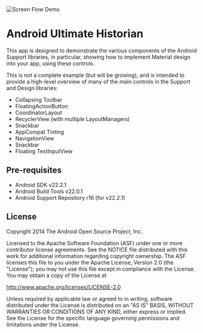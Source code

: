 

![Screen Flow Demo](https://github.com/mwolfson/android-historian/blob/master/art/appdemo.gif)

Android Ultimate Historian 
===================================

This app is designed to demonstrate the various components of the Android Support libraries, in particular, showing how to implement Material design into your app, using these controls.

This is not a complete example (but will be growing), and is intended to provide a high-level overview of many of the main controls in the Support and Design libraries:

- Collapsing Toolbar
- FloatingActionButton
- CoordinatorLayout
- RecyclerView (with multiple LayoutManagers)
- Snackbar
- AppCompat Tinting
- NavigationView
- Snackbar
- Floating TextInputView

Pre-requisites
--------------

- Android SDK v22.2.1
- Android Build Tools v22.0.1
- Android Support Repository r16 (for v22.2.1)

License
-------

Copyright 2014 The Android Open Source Project, Inc.

Licensed to the Apache Software Foundation (ASF) under one or more contributor
license agreements.  See the NOTICE file distributed with this work for
additional information regarding copyright ownership.  The ASF licenses this
file to you under the Apache License, Version 2.0 (the "License"); you may not
use this file except in compliance with the License.  You may obtain a copy of
the License at

http://www.apache.org/licenses/LICENSE-2.0

Unless required by applicable law or agreed to in writing, software
distributed under the License is distributed on an "AS IS" BASIS, WITHOUT
WARRANTIES OR CONDITIONS OF ANY KIND, either express or implied.  See the
License for the specific language governing permissions and limitations under
the License.
